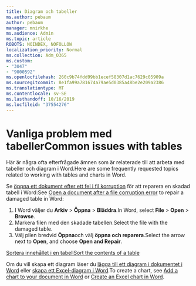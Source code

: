 ```yaml
---
title: Diagram och tabeller
ms.author: pebaum
author: pebaum
manager: mnirkhe
ms.audience: Admin
ms.topic: article
ROBOTS: NOINDEX, NOFOLLOW
localization_priority: Normal
ms.collection: Adm_O365
ms.custom:
- "3047"
- "9000592"
ms.openlocfilehash: 260c9b74fdd99bb1ecef58307d1ac7629c05909a
ms.sourcegitcommit: 8e1fa99a781674a79ae5d0385a48be2e209a2386
ms.translationtype: MT
ms.contentlocale: sv-SE
ms.lasthandoff: 10/16/2019
ms.locfileid: "37554276"
---
```

# <a name="common-issues-with-tables"></a><span data-ttu-id="d3bac-102">Vanliga problem med tabeller</span><span class="sxs-lookup"><span data-stu-id="d3bac-102">Common issues with tables</span></span> 

<span data-ttu-id="d3bac-103">Här är några ofta efterfrågade ämnen som är relaterade till att arbeta med tabeller och diagram i Word.</span><span class="sxs-lookup"><span data-stu-id="d3bac-103">Here are some frequently requested topics related to working with tables and charts in Word.</span></span>

<span data-ttu-id="d3bac-104">Se [öppna ett dokument efter ett fel i fil korruption](https://support.office.com/article/47df9d48-2165-4411-a699-1786ac734bc3) för att reparera en skadad tabell i Word:</span><span class="sxs-lookup"><span data-stu-id="d3bac-104">See [Open a document after a file corruption error](https://support.office.com/article/47df9d48-2165-4411-a699-1786ac734bc3) to repair a damaged table in Word:</span></span>

 1. <span data-ttu-id="d3bac-105">I Word väljer du **Arkiv** > **Öppna** > **Bläddra**.</span><span class="sxs-lookup"><span data-stu-id="d3bac-105">In Word, select **File** > **Open** > **Browse**.</span></span>
 2. <span data-ttu-id="d3bac-106">Markera filen med den skadade tabellen.</span><span class="sxs-lookup"><span data-stu-id="d3bac-106">Select the file with the damaged table.</span></span>
 3. <span data-ttu-id="d3bac-107">Välj pilen bredvid **Öppna**och välj **öppna och reparera**.</span><span class="sxs-lookup"><span data-stu-id="d3bac-107">Select the arrow next to **Open**, and choose **Open and Repair**.</span></span>

[<span data-ttu-id="d3bac-108">Sortera innehållet i en tabell</span><span class="sxs-lookup"><span data-stu-id="d3bac-108">Sort the contents of a table</span></span>](https://support.office.com/article/F8392477-4613-49CD-ABA6-7C2E48F1D91F)

<span data-ttu-id="d3bac-109">Om du vill skapa ett diagram läser du [lägga till ett diagram i dokumentet i Word](https://support.office.com/article/ff48e3eb-5e04-4368-a39e-20df7c798932) eller [skapa ett Excel-diagram i Word](https://support.office.com/article/11A7D2F0-4487-4A9B-BBC6-D50916CD4A57).</span><span class="sxs-lookup"><span data-stu-id="d3bac-109">To create a chart, see [Add a chart to your document in Word](https://support.office.com/article/ff48e3eb-5e04-4368-a39e-20df7c798932) or [Create an Excel chart in Word](https://support.office.com/article/11A7D2F0-4487-4A9B-BBC6-D50916CD4A57).</span></span>